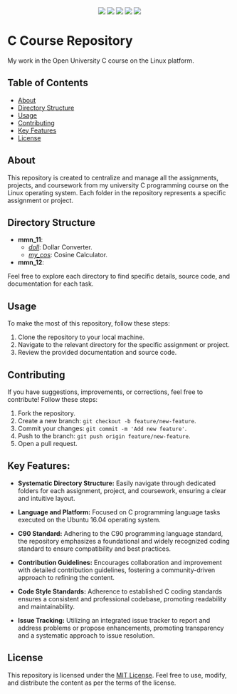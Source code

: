 
<div align="center">
  <img src="https://img.shields.io/badge/language-C-blue.svg?logo=c">
  <img src="https://img.shields.io/badge/platform-macOS-blue.svg?logo=macos">
  <img src="https://img.shields.io/badge/platform-Linux-orange.svg?logo=linux"> 
  <img src="https://img.shields.io/badge/platform-Ubuntu-%23E95420.svg?logo=ubuntu">
  <img src="https://custom-icon-badges.demolab.com/github/license/denvercoder1/custom-icon-badges?logo=law">
</div>

# C Course Repository


My work in the Open University C course on the Linux platform.


## Table of Contents

- [About](#about)
- [Directory Structure](#directory-structure)
- [Usage](#usage)
- [Contributing](#contributing)
- [Key Features](#key-features)
- [License](#license)

## About

This repository is created to centralize and manage all the assignments, projects, and coursework from my university C programming course on the Linux operating system. Each folder in the repository represents a specific assignment or project.

## Directory Structure

- **mmn_11**:
    - [*doll*](https://github.com/yehonatanke/OpenU-C-Programming/tree/main/mmn_11/doll): Dollar Converter.
    - [*my_cos*](https://github.com/yehonatanke/OpenU-C-Programming/tree/main/mmn_11/my_cos): Cosine Calculator.
- **mmn_12**:

Feel free to explore each directory to find specific details, source code, and documentation for each task.

## Usage

To make the most of this repository, follow these steps:

1. Clone the repository to your local machine.
2. Navigate to the relevant directory for the specific assignment or project.
3. Review the provided documentation and source code.

## Contributing

If you have suggestions, improvements, or corrections, feel free to contribute! Follow these steps:

1. Fork the repository.
2. Create a new branch: `git checkout -b feature/new-feature`.
3. Commit your changes: `git commit -m 'Add new feature'`.
4. Push to the branch: `git push origin feature/new-feature`.
5. Open a pull request.


## Key Features:

- **Systematic Directory Structure:** Easily navigate through dedicated folders for each assignment, project, and coursework, ensuring a clear and intuitive layout.

- **Language and Platform:** Focused on C programming language tasks executed on the Ubuntu 16.04 operating system.

- **C90 Standard:** Adhering to the C90 programming language standard, the repository emphasizes a foundational and widely recognized coding standard to ensure compatibility and best practices.

- **Contribution Guidelines:** Encourages collaboration and improvement with detailed contribution guidelines, fostering a community-driven approach to refining the content.

- **Code Style Standards:** Adherence to established C coding standards ensures a consistent and professional codebase, promoting readability and maintainability.

- **Issue Tracking:** Utilizing an integrated issue tracker to report and address problems or propose enhancements, promoting transparency and a systematic approach to issue resolution.

## License

This repository is licensed under the [MIT License](https://github.com/yehonatanke/OpenU-C-Programming/blob/main/LICENSE). Feel free to use, modify, and distribute the content as per the terms of the license.
